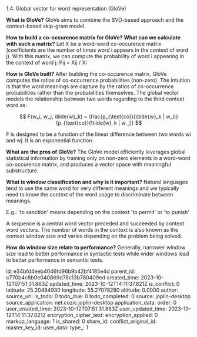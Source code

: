 1.4. Global vector for word representation (GloVe)

**What is GloVe?**
GloVe aims to combine the SVD-based approach and the context-based skip-gram model.

**How to build a co-occurence matrix for GloVe? What can we calculate with such a matrix?**
Let X be a word-word co-occurence matrix (coefficients are the number of times word i appears in the context of word j). With this matrix, we can compute the probability of word i appearing in the context of word j: Pij = Xij / Xi

**How is GloVe built?**
After building the co-occurence matrix, GloVe computes the ratios of co-occurrence probabilities (non-zero). The intuition is that the word meanings are capture by the ratios of co-occurrence probabilities rather than the probabilities themselves. The global vector models the relationship between two words regarding to the third context word as:

$$
F(w_i, w_j, \tilde{w}_k) = \frac{p_{\text{co}}(\tilde{w}_k | w_i)}{p_{\text{co}}(\tilde{w}_k | w_j)}
$$
 
F is designed to be a function of the linear difference between two words wi and wj. It is an exponential function.

**What are the pros of GloVe?**
The GloVe model efficiently leverages global statistical information by training only on non-zero elements in a word-word co-occurence matrix, and produces a vector space with meaningful substructure.

**What is window classification and why is it important?**
Natural languages tend to use the same word for very different meanings and we typically need to know the context of the word usage to discriminate between meanings.

E.g.: 'to sanction' means depending on the context 'to permit' or 'to punish'

A sequence is a central word vector preceded and succeeded by context word vectors. The number of words in the context is also known as the context window size and varies depending on the problem being solved.

**How do window size relate to performance?**
Generally, narrower window size lead to better performance in syntactic tests while wider windows lead to better performance in semantic tests.

id: e34bfd4eeb4046fd96b9b42bf4185e4d
parent_id: c770b4c8b0e040869d78c13b780409ed
created_time: 2023-10-12T07:51:31.863Z
updated_time: 2023-10-12T14:11:37.821Z
is_conflict: 0
latitude: 25.20484930
longitude: 55.27078280
altitude: 0.0000
author: 
source_url: 
is_todo: 0
todo_due: 0
todo_completed: 0
source: joplin-desktop
source_application: net.cozic.joplin-desktop
application_data: 
order: 0
user_created_time: 2023-10-12T07:51:31.863Z
user_updated_time: 2023-10-12T14:11:37.821Z
encryption_cipher_text: 
encryption_applied: 0
markup_language: 1
is_shared: 0
share_id: 
conflict_original_id: 
master_key_id: 
user_data: 
type_: 1